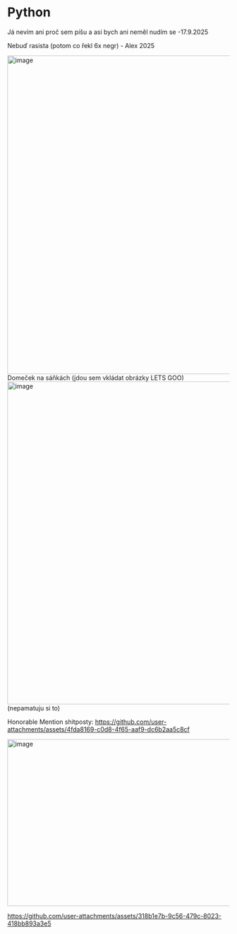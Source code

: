 # Python

Já nevím ani proč sem píšu a asi bych ani neměl
nudím se -17.9.2025

Nebuď rasista (potom co řekl 6x negr)
      - Alex 2025





    
<img width="1080" height="720" alt="image" src="https://github.com/user-attachments/assets/5096cbba-418f-4ee3-9be5-8afeead0ecae" />
Domeček na sáňkách (jdou sem vkládat obrázky LETS GOO)


<img width="1624" height="730" alt="image" src="https://github.com/user-attachments/assets/373460ed-630c-422f-a201-d33e99856105" />
(nepamatuju si to)


Honorable Mention shitposty:
https://github.com/user-attachments/assets/4fda8169-c0d8-4f65-aaf9-dc6b2aa5c8cf

<img width="640" height="377" alt="image" src="https://github.com/user-attachments/assets/a71f2e77-d8b8-4505-a936-cb30b23e07aa" />

https://github.com/user-attachments/assets/318b1e7b-9c56-479c-8023-418bb893a3e5




